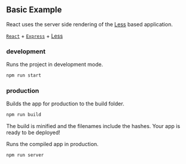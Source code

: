 Basic Example
---

React uses the server side rendering of the [Less](https://github.com/less/less.js) based application.

[`React`](https://github.com/facebook/react) + [`Express`](https://expressjs.com/) + [Less](https://github.com/less/less.js)

### development

Runs the project in development mode.  

```bash
npm run start
```

### production

Builds the app for production to the build folder.

```bash
npm run build
```

The build is minified and the filenames include the hashes.
Your app is ready to be deployed!

Runs the compiled app in production.

```bash
npm run server
```
